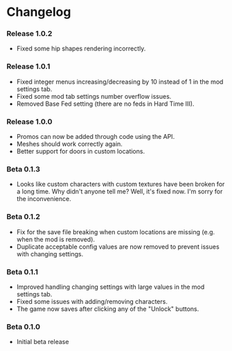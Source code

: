 # Changelog

### Release 1.0.2
- Fixed some hip shapes rendering incorrectly.

### Release 1.0.1
- Fixed integer menus increasing/decreasing by 10 instead of 1 in the mod settings tab.
- Fixed some mod tab settings number overflow issues.
- Removed Base Fed setting (there are no feds in Hard Time III).

### Release 1.0.0
- Promos can now be added through code using the API.
- Meshes should work correctly again.
- Better support for doors in custom locations.

### Beta 0.1.3
- Looks like custom characters with custom textures have been broken for a long time. Why didn't anyone tell me? Well, it's fixed now. I'm sorry for the inconvenience.

### Beta 0.1.2
- Fix for the save file breaking when custom locations are missing (e.g. when the mod is removed).
- Duplicate acceptable config values are now removed to prevent issues with changing settings.

### Beta 0.1.1
- Improved handling changing settings with large values in the mod settings tab.
- Fixed some issues with adding/removing characters.
- The game now saves after clicking any of the "Unlock" buttons.

### Beta 0.1.0
- Initial beta release
